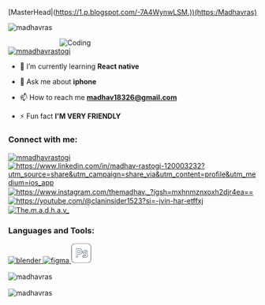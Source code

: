 [MasterHead|(https://1.p.blogspot.com/-7A4WynwLSM.))(https:/Madhavras)
<p align="left"> <img src="https://komarev.com/ghpvc/?username=madhavras&label=Profile%20views&color=0e75b6&style=flat" alt="madhavras" /> </p>
<img align="right" alt="Coding" width="400" src="https://gifdb.com/images/high/man-coding-imagination-jdx1rumta8zi2763.gif›

<p align="left"> <a href="https://twitter.com/mmadhavrastogi" target="blank"><img src="https://img.shields.io/twitter/follow/mmadhavrastogi?logo=twitter&style=for-the-badge" alt="mmadhavrastogi" /></a> </p>

- 🌱 I’m currently learning **React native**

- 💬 Ask me about **iphone**

- 📫 How to reach me **madhav18326@gmail.com**

- ⚡ Fun fact **I'M VERY FRIENDLY**

<h3 align="left">Connect with me:</h3>
<p align="left">
<a href="https://twitter.com/mmadhavrastogi" target="blank"><img align="center" src="https://raw.githubusercontent.com/rahuldkjain/github-profile-readme-generator/master/src/images/icons/Social/twitter.svg" alt="mmadhavrastogi" height="30" width="40" /></a>
<a href="https://linkedin.com/in/https://www.linkedin.com/in/madhav-rastogi-120003232?utm_source=share&utm_campaign=share_via&utm_content=profile&utm_medium=ios_app" target="blank"><img align="center" src="https://raw.githubusercontent.com/rahuldkjain/github-profile-readme-generator/master/src/images/icons/Social/linked-in-alt.svg" alt="https://www.linkedin.com/in/madhav-rastogi-120003232?utm_source=share&utm_campaign=share_via&utm_content=profile&utm_medium=ios_app" height="30" width="40" /></a>
<a href="https://instagram.com/https://www.instagram.com/themadhav._?igsh=mxhnmznxoxh2djr4ea==" target="blank"><img align="center" src="https://raw.githubusercontent.com/rahuldkjain/github-profile-readme-generator/master/src/images/icons/Social/instagram.svg" alt="https://www.instagram.com/themadhav._?igsh=mxhnmznxoxh2djr4ea==" height="30" width="40" /></a>
<a href="https://www.youtube.com/c/https://youtube.com/@claninsider1523?si=-jvin-har-etffxj" target="blank"><img align="center" src="https://raw.githubusercontent.com/rahuldkjain/github-profile-readme-generator/master/src/images/icons/Social/youtube.svg" alt="https://youtube.com/@claninsider1523?si=-jvin-har-etffxj" height="30" width="40" /></a>
<a href="https://discord.gg/The.m.a.d.h.a.v_" target="blank"><img align="center" src="https://raw.githubusercontent.com/rahuldkjain/github-profile-readme-generator/master/src/images/icons/Social/discord.svg" alt="The.m.a.d.h.a.v_" height="30" width="40" /></a>
</p>

<h3 align="left">Languages and Tools:</h3>
<p align="left"> <a href="https://www.blender.org/" target="_blank" rel="noreferrer"> <img src="https://download.blender.org/branding/community/blender_community_badge_white.svg" alt="blender" width="40" height="40"/> </a> <a href="https://www.figma.com/" target="_blank" rel="noreferrer"> <img src="https://www.vectorlogo.zone/logos/figma/figma-icon.svg" alt="figma" width="40" height="40"/> </a> <a href="https://www.photoshop.com/en" target="_blank" rel="noreferrer"> <img src="https://raw.githubusercontent.com/devicons/devicon/master/icons/photoshop/photoshop-line.svg" alt="photoshop" width="40" height="40"/> </a> </p>

<p><img align="center" src="https://github-readme-stats.vercel.app/api/top-langs?username=madhavras&show_icons=true&locale=en&layout=compact" alt="madhavras" /></p>

<p><img align="center" src="https://github-readme-streak-stats.herokuapp.com/?user=madhavras&" alt="madhavras" /></p>
